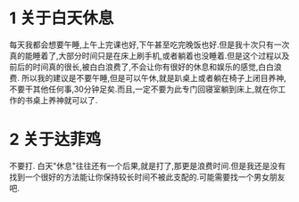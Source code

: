 # 1 关于白天休息
每天我都会想要午睡,上午上完课也好,下午甚至吃完晚饭也好.但是我十次只有一次真的能睡着了,大部分时间只是在床上刷手机,或者躺着也没睡着.但是这个过程以及前后的时间真的很长,被白白浪费了,不会让你有很好的休息和娱乐的感觉,白白浪费.
所以我的建议是不要午睡,但是可以午休,就是趴桌上或者躺在椅子上闭目养神,不要干其他任何事,30分钟足矣.而且,一定不要为此专门回寝室躺到床上,就在你工作的书桌上养神就可以了.
# 2 关于达菲鸡
不要打.
白天"休息"往往还有一个后果,就是打了,那更是浪费时间.但是我还是没有找到一个很好的方法能让你保持较长时间不被此支配的.可能需要找一个男女朋友吧.